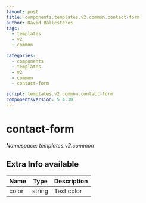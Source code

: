 ```yaml
---
layout: post
title: components.templates.v2.common.contact-form
author: David Ballesteros
tags:
  - templates
  - v2
  - common

categories:
  - components
  - templates
  - v2
  - common
  - contact-form

script: templates.v2.common.contact-form
componentsversion: 5.4.30
---
```

# contact-form

*Namespace: templates.v2.common*

## Extra Info available

| Name | Type | Description |
| --- | --- | --- |
| color | string | Text color |
